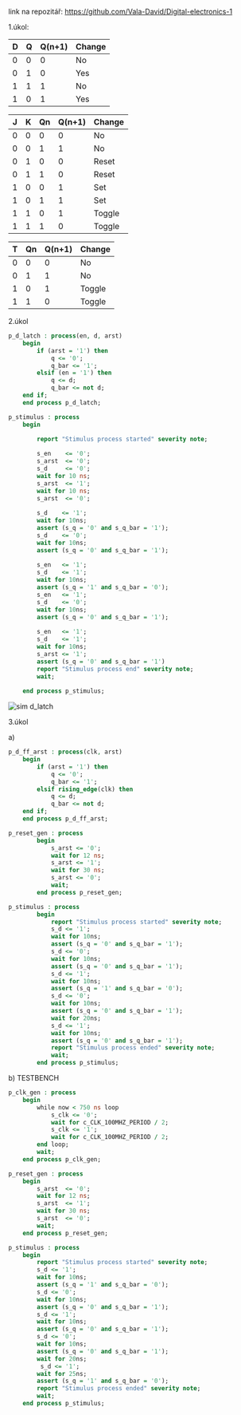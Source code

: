 link na repozitář: https://github.com/Vala-David/Digital-electronics-1

1.úkol:

|D|Q|Q(n+1)|Change|
|-|-|------|------|
|0|0|0     |No    |
|0|1|0     |Yes   |
|1|1|1     |No    |
|1|0|1     |Yes   |

|J|K|Qn|Q(n+1)|Change|
|-|-|--|------|------|
|0|0|0 |0     |No    |
|0|0|1 |1     |No    |
|0|1|0 |0     |Reset |
|0|1|1 |0     |Reset |
|1|0|0 |1     |Set   |
|1|0|1 |1     |Set   |
|1|1|0 |1     |Toggle|
|1|1|1 |0     |Toggle|

|T|Qn|Q(n+1)|Change|
|-|--|------|------|
|0|0 |0     |No    |
|0|1 |1     |No    |
|1|0 |1     |Toggle|
|1|1 |0     |Toggle|

2.úkol
```vhdl
p_d_latch : process(en, d, arst)
    begin
        if (arst = '1') then
            q <= '0';
            q_bar <= '1';
        elsif (en = '1') then
            q <= d;
            q_bar <= not d;
    end if;
    end process p_d_latch;
```
```vhdl
p_stimulus : process
    begin

        report "Stimulus process started" severity note;
        
        s_en    <= '0';
        s_arst  <= '0';
        s_d     <= '0';
        wait for 10 ns; 
        s_arst  <= '1'; 
        wait for 10 ns;
        s_arst  <= '0'; 
        
        s_d    <= '1';
        wait for 10ns;
        assert (s_q = '0' and s_q_bar = '1');
        s_d    <= '0';
        wait for 10ns;
        assert (s_q = '0' and s_q_bar = '1');
        
        s_en   <= '1';
        s_d    <= '1';
        wait for 10ns;
        assert (s_q = '1' and s_q_bar = '0');
        s_en   <= '1';
        s_d    <= '0';
        wait for 10ns;
        assert (s_q = '0' and s_q_bar = '1');
        
        s_en   <= '1';
        s_d    <= '1';
        wait for 10ns;
        s_arst <= '1';
        assert (s_q = '0' and s_q_bar = '1')
        report "Stimulus process end" severity note;
        wait;
        
    end process p_stimulus;
```
![sim d_latch](https://user-images.githubusercontent.com/78855571/112806493-1bfcea80-9077-11eb-9fe1-53e6ec39b356.png)

3.úkol

a)
```vhdl
p_d_ff_arst : process(clk, arst)
    begin
        if (arst = '1') then
            q <= '0';
            q_bar <= '1';
        elsif rising_edge(clk) then
            q <= d;
            q_bar <= not d;
    end if;
    end process p_d_ff_arst;
```
```vhdl
p_reset_gen : process
        begin
            s_arst <= '0';
            wait for 12 ns;
            s_arst <= '1';
            wait for 30 ns;
            s_arst <= '0';
            wait;
        end process p_reset_gen;
```
```vhdl
p_stimulus : process
        begin
            report "Stimulus process started" severity note;
            s_d <= '1';
            wait for 10ns;
            assert (s_q = '0' and s_q_bar = '1');
            s_d <= '0';
            wait for 10ns;
            assert (s_q = '0' and s_q_bar = '1');
            s_d <= '1';
            wait for 10ns;
            assert (s_q = '1' and s_q_bar = '0');
            s_d <= '0';
            wait for 10ns;
            assert (s_q = '0' and s_q_bar = '1');
            wait for 20ns;
            s_d <= '1';
            wait for 10ns;
            assert (s_q = '0' and s_q_bar = '1');
            report "Stimulus process ended" severity note;
            wait;
        end process p_stimulus;
```




b)
TESTBENCH
```vhdl
p_clk_gen : process
    begin
        while now < 750 ns loop
            s_clk <= '0';
            wait for c_CLK_100MHZ_PERIOD / 2;
            s_clk <= '1';
            wait for c_CLK_100MHZ_PERIOD / 2;
        end loop;
        wait;
    end process p_clk_gen;
```
```vhdl
p_reset_gen : process
    begin
        s_arst  <= '0';
        wait for 12 ns;
        s_arst  <= '1'; 
        wait for 30 ns;
        s_arst  <= '0';
        wait;
    end process p_reset_gen;
```
```vhdl
p_stimulus : process
    begin
        report "Stimulus process started" severity note;
        s_d <= '1';
        wait for 10ns;
        assert (s_q = '1' and s_q_bar = '0');
        s_d <= '0';
        wait for 10ns;
        assert (s_q = '0' and s_q_bar = '1');
        s_d <= '1';
        wait for 10ns;
        assert (s_q = '0' and s_q_bar = '1');
        s_d <= '0';
        wait for 10ns;
        assert (s_q = '0' and s_q_bar = '1'); 
        wait for 20ns;
         s_d <= '1';
        wait for 25ns;
        assert (s_q = '1' and s_q_bar = '0');
        report "Stimulus process ended" severity note;
        wait;
    end process p_stimulus;
```





